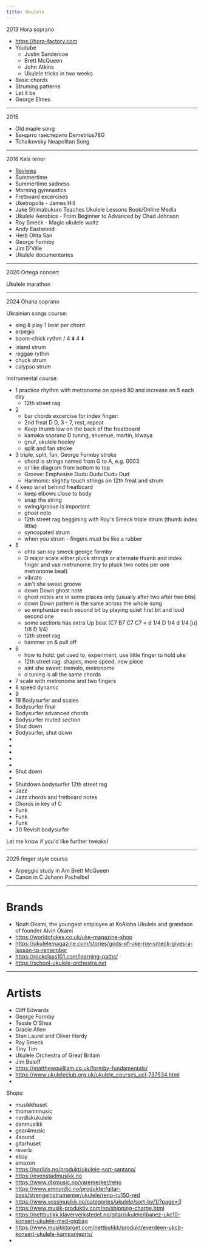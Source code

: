 ```yaml
---
title: Ukulele
---
```


2013 Hora soprano

* https://hora-factory.com
* Youtube
  * Justin Sandercoe
  * Brett McQueen
  * John Atkins
  * Ukulele tricks in two weeks
* Basic chords
* Struming patterns
* Let it be
* George Elmes

---

2015
* Old maple song
* Бандито ганстерито Demetrius78G
* Tchaikovsky Neapolitan Song

---

2016 Kala tenor

* [Reviews](https://www.gotaukulele.com)
* Summertime
* Summertime sadness
* Morning gymnastics
* Fretboard excercises
* Uketropolis - James Hill
* Jake Shimabukuro Teaches Ukulele Lessons Book/Online Media
* Ukulele Aerobics - From Beginner to Advanced by Chad Johnson
* Roy Smeck - Magic ukulele waltz
* Andy Eastwood
* Herb Ohta San
* George Formby
* Jim D'Ville
* Ukulele documentaries

---

2020 Ortega concert

Ukulele marathon

---

2024 Ohana soprano

Ukrainian songs course:
* sing & play 1 beat per chord
* arpegio
* boom-chick rythm / 4 ⬇️ 4 ⬇️
* island strum
* reggae rythm
* chuck strum
* calypso strum
  
Instrumental course:
* 1 practice rhythm with metronome on speed 80 and increase on 5 each day
  * 12th street rag
* 2
  * bar chords excercise for index finger:
  * 2nd freat D D, 3 - 7, rest, repeat
  * Keep thumb low on the back of the freatboard
  * kamaka soprano D tuning, anuenue, martin, kiwaya
  * gnuf, ukulele hooley
  * split and fan stroke
* 3 triple, split, fan, George Formby stroke
  * chord is strings named from G to A, e.g. 0003
  * or like diagram from bottom to top
  * Groove: Emphesise Dudu Dudu Dudu Dud
  * Harmonic: slightly touch strings on 12th freat and strum
* 4 keep wrist behind freatboard
  * keep elbows close to body
  * snap the string
  * swing/groove is important
  * ghost note
  * 12th street rag beggining with Roy's Smeck triple strum (thumb index little)
  * syncopated strum
  * when you strum - fingers must be like a rubber
* 5
  * ohta san roy smeck george formby
  * D major scale either pluck strings or alternate thumb and index finger and use metronome (try to pluck two notes per one metronome beat)
  * vibrato
  * ain't she sweet groove
  * down Down ghost note
  * ghost notes are in some places only (usually after two after two bits)
  * down Down pattern is the same across the whole song
  * so emphasize each second bit by playing quiet first bit and loud second one 
  * some sections has extra Up beat (C7 B7 C7 C7 = d 1/4 D 1/4 d 1/4  [u] 1/8 D 1/4)
  * 12th street rag
  * hammer on & pull off 
* 6
  * how to hold: get used to, experiment, use little finger to hold uke
  * 12th street rag: shapes, more speed, new piece
  * aint she sweet: tremolo, metronome
  * d tuning is all the same chords
* 7 scale with metronome and two fingers
* 8 speed dynamic
* 9 
* 19 Bodysurfer and scales
* Bodysurfer final
* Bodysurfer advanced chords
* Bodysurfer muted section
* Shut down
* Bodysurfer, shut down
*
*
*
*
*
* Shut down
*
* Shutdown bodysurfer 12th street rag
* Jazz
* Jazz chords and fretboard notes
* Chords in key of C
* Funk
* Funk
* Funk
* 30 Revisit bodysurfer

Let me know if you'd like further tweaks!

---

2025 finger style course
* Arpeggio study in Am Brett McQueen
* Canon in C Johann Pschelbel

---

# Brands

* Noah Okami, the youngest employee at KoAloha Ukulele and grandson of founder Alvin Okami
* https://worldofukes.co.uk/uke-magazine-shop
* https://ukulelemagazine.com/stories/gods-of-uke-roy-smeck-gives-a-lesson-to-remember
* https://rockclass101.com/learning-paths/
* https://school-ukulele-orchestra.net

---

# Artists

* Cliff Edwards
* George Formby
* Tessie O'Shea
* Gracie Allen
* Stan Laurel and Oliver Hardy
* Roy Smeck
* Tiny Tim
* Ukulele Orchestra of Great Britain
* Jim Beloff
* https://matthewquilliam.co.uk/formby-fundamentals/
* https://www.ukuleleclub.org.uk/ukulele_courses_ucl-737534.html
* 

Shops:
- musikkhuset
- thomannmusic
- nordiskukulele
- danmusikk
- gear4music
- 4sound
- gitarhuset
- reverb
- ebay
- amazon
- https://norilds.no/produkt/ukulele-sort-santana/
- https://evenstadmusikk.no
- https://www.dlxmusic.no/varemerker/reno
- https://www.emnordic.no/produkter/gitar-bass/strengeinstrumenter/ukulele/reno-ru150-red
- https://www.vossmusikk.no/categories/ukulele/sort-by/1/?page=3
- https://www.musik-produktiv.com/no/shipping-charge.html
- https://nettbutikk.klaververkstedet.no/gitar/ukulele/ibanez-ukc10-konsert-ukulele-med-gigbag
- https://www.musikktorget.com/nettbutikk/produkt/everdeen-ukcb-konsert-ukulele-kampanjepris/
- 



